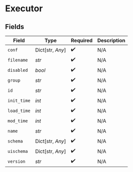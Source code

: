 # Executor


## Fields

| Field              | Type               | Required           | Description        |
| ------------------ | ------------------ | ------------------ | ------------------ |
| `conf`             | Dict[str, *Any*]   | :heavy_check_mark: | N/A                |
| `filename`         | *str*              | :heavy_check_mark: | N/A                |
| `disabled`         | *bool*             | :heavy_check_mark: | N/A                |
| `group`            | *str*              | :heavy_check_mark: | N/A                |
| `id`               | *str*              | :heavy_check_mark: | N/A                |
| `init_time`        | *int*              | :heavy_check_mark: | N/A                |
| `load_time`        | *int*              | :heavy_check_mark: | N/A                |
| `mod_time`         | *int*              | :heavy_check_mark: | N/A                |
| `name`             | *str*              | :heavy_check_mark: | N/A                |
| `schema`           | Dict[str, *Any*]   | :heavy_check_mark: | N/A                |
| `uischema`         | Dict[str, *Any*]   | :heavy_check_mark: | N/A                |
| `version`          | *str*              | :heavy_check_mark: | N/A                |